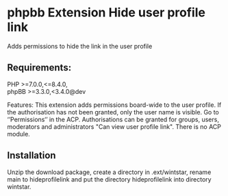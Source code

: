 # phpbb Extension Hide user profile link

Adds permissions to hide the link in the user profile

## Requirements:    
PHP >=7.0.0,<=8.4.0,   
phpBB >=3.3.0,<3.4.0@dev

Features: This extension adds permissions board-wide to the user profile.
If the authorisation has not been granted, only the user name is visible. Go to ‘’Permissions‘’ in the ACP.
Authorisations can be granted for groups, users, moderators and administrators "Can view user profile link".
There is no ACP module.

## Installation
Unzip the download package, create a directory in .ext/wintstar, rename main to hideprofilelink and put the directory hideprofilelink into directory wintstar.
